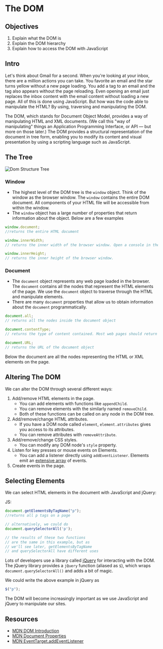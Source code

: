 # The DOM

## Objectives
1. Explain what the DOM is
2. Explain the DOM hierarchy
3. Explain how to access the DOM with JavaScript

## Intro
Let's think about Gmail for a second. When you're looking at your inbox, there are a million actions you can take. You favorite an email and the star turns yellow without a new page loading. You add a tag to an email and the tag also appears without the page reloading. Even opening an email just replaces the inbox content with the email content without loading a new page. All of this is done using JavaScript. But how was the code able to manipulate the HTML? By using, traversing and manipulating the DOM.

The DOM, which stands for Document Object Model, provides a way of manipulating HTML and XML documents. (We call this "way of manipulating" things an Application Programming Interface, or API — but more on those later.) The DOM provides a structural representation of the document in tree form, enabling you to modify its content and visual presentation by using a scripting language such as JavaScript.

## The Tree

![Dom Structure Tree](https://s3.amazonaws.com/learn-verified/dom-tree.gif)

### **Window**
  - The highest level of the DOM tree is the `window` object. Think of the window as the browser window. The `window` contains the entire DOM document. All components of your HTML file will be accessible from within the window.
  - The `window` object has a large number of properties that return information about the object. Below are a few examples

```js
window.document;
//returns the entire HTML document

window.innerWidth;
// returns the inner width of the browser window. Open a console in the browser and enter this. Then shrink the browser window and run it again. You should get a different value.

window.innerHeight;
// returns the inner height of the browser window.
```

### **Document**
  - The `document` object represents any web page loaded in the browser. The `document` contains all the nodes that represent the HTML elements of the page. We use the `document` object to traverse through the HTML and manipulate elements.
  - There are many `document` properties that allow us to obtain information about the `document` programmatically.

```js
document.all;
// returns all the nodes inside the document object

document.contentType;
// returns the type of content contained. Most web pages should return "text/html"

document.URL;
// returns the URL of the document object
```

Below the document are all the nodes representing the HTML or XML elements on the page.

## Altering The DOM

We can alter the DOM through several different ways:

1. Add/remove HTML elements in the page.
    - You can add elements with functions like `appendChild`.
    - You can remove elements with the similarly named `removeChild`.
    - Both of these functions can be called on any node in the DOM tree.
2. Add/remove/change HTML attributes.
    - If you have a DOM node called `element`, `element.attributes` gives you access to its attributes.
    - You can remove attributes with `removeAttribute`.
3. Add/remove/change CSS styles.
    - You can modify any DOM node's `style` property.
4. Listen for key presses or mouse events on Elements.
    - You can add a listener directly using `addEventListener`. Elements emit an [extensive array](https://developer.mozilla.org/en-US/docs/Web/API/EventTarget/addEventListener) of events.
5. Create events in the page.

## Selecting Elements

We can select HTML elements in the document with JavaScript and jQuery:

JS:

```js
document.getElementsByTagName("p");
//returns all p tags on a page

// alternatively, we could do
document.querySelectorAll('p');

// the results of these two functions
// are the same in this example, but as
// we'll see later, getElementsByTagName
// and querySelectorAll have different uses
```

Lots of developers use a library called [jQuery](https://jquery.org) for interacting with the DOM. The jQuery library provides a `jQuery` function (aliased as `$`), which wraps `document.querySelectorAll()` and adds a bit of magic.

We could write the above example in jQuery as

```js
$("p");
```

The DOM will become increasingly important as we use JavaScript and jQuery to manipulate our sites.

## Resources

- [MDN DOM Introduction](https://developer.mozilla.org/en-US/docs/Web/API/Document_Object_Model/Introduction)
- [MDN Document Properties](https://developer.mozilla.org/en-US/docs/Web/API/Document)
- [MDN EventTarget.addEventListener](https://developer.mozilla.org/en-US/docs/Web/API/EventTarget/addEventListener)